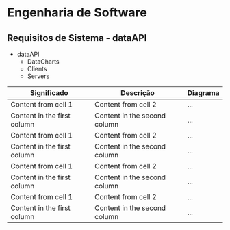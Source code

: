 # Engenharia de Software
## Requisitos de Sistema - dataAPI

* dataAPI
    * DataCharts
    * Clients
    * Servers

Significado | Descrição | Diagrama
----------- | ------------- | ------------- 
Content from cell 1 | Content from cell 2 | ...
Content in the first column | Content in the second column | ...
Content from cell 1 | Content from cell 2 | ...
Content in the first column | Content in the second column | ...
Content from cell 1 | Content from cell 2 | ...
Content in the first column | Content in the second column | ...
Content from cell 1 | Content from cell 2 | ...
Content in the first column | Content in the second column | ...